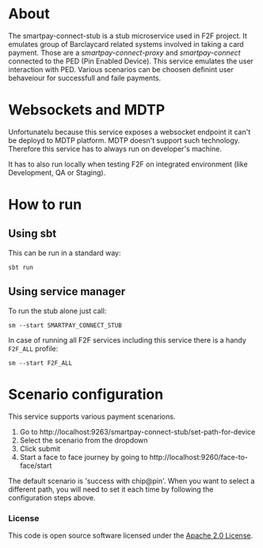 
# About

The smartpay-connect-stub is a stub microservice used in F2F project. It emulates group of Barclaycard related systems involved in taking a card payment. Those are a _smartpay-connect-proxy_ and _smartpay-connect_ connected to the PED (Pin Enabled Device). This service emulates the user interaction with PED. Various scenarios can be choosen definint user behaveiour for successfull and faile payments. 

# Websockets and MDTP

Unfortunatelu because this service exposes a websocket endpoint it can't be deployd to MDTP platform. MDTP doesn't support such technology.
Therefore this service has to always run on developer's machine.

It has to also run locally when testing F2F on integrated environment (like Development, QA or Staging).

# How to run

## Using sbt

This can be run in a standard way:

```
sbt run
```

## Using service manager

To run the stub alone just call:

```
sm --start SMARTPAY_CONNECT_STUB 
```
In case of running all F2F services including this service there is a handy `F2F_ALL` profile:

```
sm --start F2F_ALL
```

# Scenario configuration

This service supports various payment scenarions.

1. Go to http://localhost:9263/smartpay-connect-stub/set-path-for-device
2. Select the scenario from the dropdown
3. Click submit
4. Start a face to face journey by going to http://localhost:9260/face-to-face/start

The default scenario is 'success with chip@pin'.
When you want to select a different path, you will need to set it each time by following the configuration steps above.

### License

This code is open source software licensed under the [Apache 2.0 License]("http://www.apache.org/licenses/LICENSE-2.0.html").
